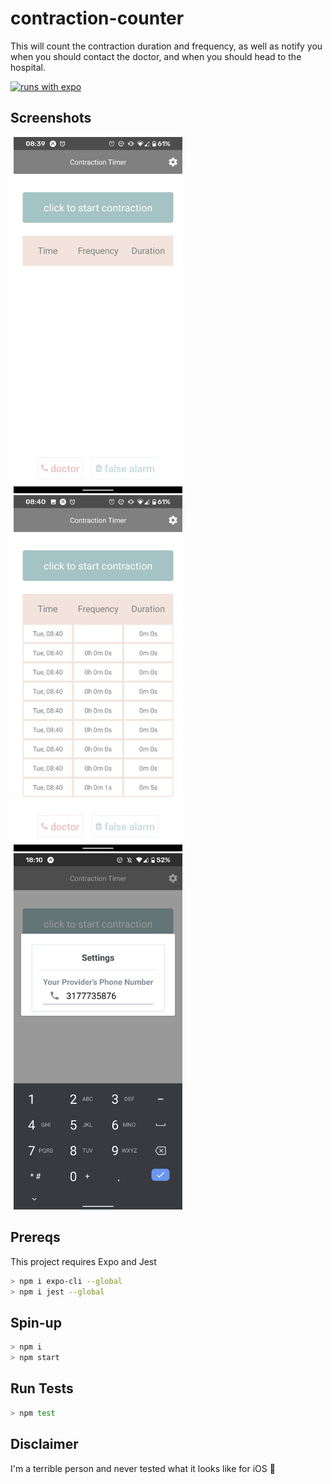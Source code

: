 # contraction-counter
This will count the contraction duration and frequency, as well as notify you when you should contact the doctor, and when you should head to the hospital. 

[![runs with expo](https://img.shields.io/badge/Runs%20with%20Expo-4630EB.svg?style=flat-square&logo=EXPO&labelColor=f3f3f3&logoColor=000)](https://expo.io/)

## Screenshots
<img alt="screenshot of empty page" src="./assets/screenshot-empty-page.png" width="270" hspace="5"/><img alt="screenshot of populated page" src="./assets/screenshot-full-page.png" width="270" hspace="5"/><img alt="screenshot of settings" src="./assets/screenshot-settings.png" width="270" hspace="5"/>

## Prereqs
This project requires Expo and Jest
```bash
> npm i expo-cli --global
> npm i jest --global
```

## Spin-up
```bash
> npm i
> npm start
```

## Run Tests
```bash 
> npm test
```

## Disclaimer
I'm a terrible person and never tested what it looks like for iOS :grimacing:
